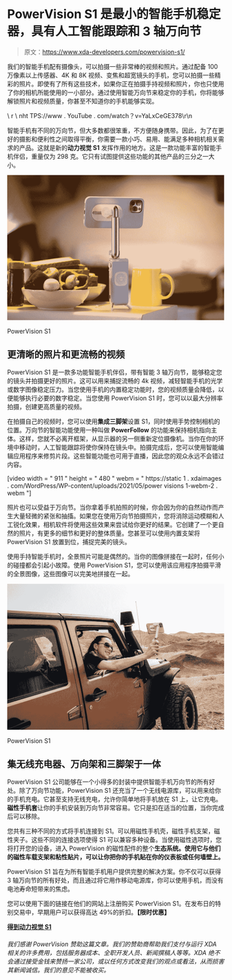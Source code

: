 # PowerVision S1 是最小的智能手机稳定器，具有人工智能跟踪和 3 轴万向节

> 原文：<https://www.xda-developers.com/powervision-s1/>

我们的智能手机配有摄像头，可以拍摄一些非常棒的视频和照片。通过配备 100 万像素以上传感器、4K 和 8K 视频、变焦和超宽镜头的手机，您可以拍摄一些精彩的照片。即使有了所有这些技术，如果你正在拍摄手持视频和照片，你也只使用了你的相机所能使用的一小部分。通过使用智能万向节来稳定你的手机，你将能够解锁照片和视频质量，你甚至不知道你的手机能够实现。

\ r \ nht TPS://www . YouTube . com/watch？v=YaLxCeGE378\r\n

智能手机有不同的万向节，但大多数都很笨重，不方便随身携带。因此，为了在更好的摄影和便利性之间取得平衡，你需要一款小巧、易用、能满足多种相机相关需求的产品。这就是新的**动力视觉 S1** 发挥作用的地方。这是一款功能丰富的智能手机伴侣，重量仅为 298 克。它只有试图提供这些功能的其他产品的三分之一大小。

 <picture>![](img/0d98edb87f24d15ba39fd58d1acd1241.png)</picture> 

PowerVision S1

## 更清晰的照片和更流畅的视频

PowerVision S1 是一款多功能智能手机伴侣，带有智能 3 轴万向节，能够稳定您的镜头并拍摄更好的照片。这可以用来捕捉流畅的 4k 视频，减轻智能手机的光学或数字图像稳定压力。当您使用手机的内置稳定功能时，您的视频质量会降低，以便能够执行必要的数字稳定。当您使用 PowerVision S1 时，您可以以最大分辨率拍摄，创建更高质量的视频。

在拍摄自己的视频时，您可以使用**集成三脚架**设置 S1，同时使用手势控制相机的位置。万向节的智能功能使用一种叫做 **PowerFollow** 的功能来保持相机指向主体。这样，您就不必离开框架，从显示器的另一侧重新定位摄像机。当你在你的环境中移动时，人工智能跟踪将使你保持在镜头中。拍摄完成后，您可以使用智能编辑应用程序来修剪片段。这些智能功能也可用于直播，因此您的观众永远不会错过内容。

[video width = " 911 " height = " 480 " webm = " https://static 1 . xdaimages . com/WordPress/WP-content/uploads/2021/05/power visions 1-webm-2 . webm "]

照片也可以受益于万向节。当你拿着手机拍照的时候，你会因为你的自然动作而产生大量轻微的紧张和抽搐。如果您在使用万向节拍摄照片，您将消除运动模糊和人工锐化效果，相机软件将使用这些效果来尝试给你更好的结果。它创建了一个更自然的照片，有更多的细节和更好的整体质量。您甚至可以使用内置支架将 PowerVision S1 放置到位，捕捉完美的镜头。

使用手持智能手机时，全景照片可能是偶然的。当你的图像拼接在一起时，任何小的碰撞都会引起小故障。使用 PowerVision S1，您可以使用该应用程序拍摄平滑的全景图像，这些图像可以完美地拼接在一起。

 <picture>![](img/3f561a01d001a377ee62b84a7aa3a0a2.png)</picture> 

PowerVision S1

## 集无线充电器、万向架和三脚架于一体

PowerVision S1 公司能够在一个小得多的封装中提供智能手机万向节的所有好处。除了万向节功能，PowerVision S1 还充当了一个无线电源库，可以用来给你的手机充电。它甚至支持无线充电，允许你简单地将手机放在 S1 上，让它充电。**磁性手机套**让你的手机安装到万向节非常容易。它只是扣在适当的位置，当你完成后可以移除。

您共有三种不同的方式将手机连接到 S1。可以用磁性手机壳，磁性手机支架，磁性夹子。这些不同的连接选项使得 S1 可以兼容多种设备。当使用磁性选项时，您将打开您的设备，进入 PowerVision 的磁性配件的整个**生态系统。使用它与他们的磁性车载支架和粘性贴片，可以让你把你的手机贴在你的仪表板或任何墙壁上。**

PowerVision S1 旨在为所有智能手机用户提供完整的解决方案。你不仅可以获得 3 轴万向节的所有好处，而且通过将它用作移动电源库，你可以使用手机，而没有电池寿命短带来的焦虑。

您可以使用下面的链接在他们的网站上注册购买 PowerVision S1。在发布日的特别交易中，早期用户可以获得高达 49%的折扣。**【限时优惠】**

[**得到动力视觉 S1**](http://igg.me/at/powervisions1)

###### 我们感谢 PowerVision 赞助这篇文章。我们的赞助商帮助我们支付与运行 XDA 相关的许多费用，包括服务器成本、全职开发人员、新闻撰稿人等等。XDA 绝不会通过接受金钱来赞扬一家公司，或以任何方式改变我们的观点或看法，从而损害其新闻诚信。我们的意见不能被收买。